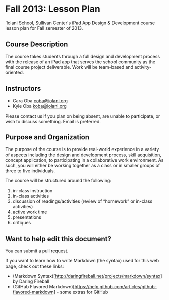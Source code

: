 Fall 2013: Lesson Plan
==================

‘Iolani School, Sullivan Center's iPad App Design &amp; Development course lesson plan for Fall semester of 2013.

## Course Description
The course takes students through a full design and development process with the release of an iPad app that serves the school community as the final course project deliverable. Work will be team-based and activity-oriented.

## Instructors
* Cara Oba coba@iolani.org
* Kyle Oba koba@iolani.org

Please contact us if you plan on being absent, are unable to participate, or wish to discuss something. Email is preferred.

## Purpose and Organization
The purpose of the course is to provide real-world experience in a variety of aspects including the design and development process, skill acquisition, concept application, to participating in a collaborative work environment. As such, you will either be working together as a class or in smaller groups of three to five individuals.

The course will be structured around the following:

1. in-class instruction
2. in-class activities
3. discussion of readings/activities (review of “homework” or in-class activities)
4. active work time
5. presentations
6. critiques








## Want to help edit this document?

You can submit a pull request.

If you want to learn how to write Markdown (the syntax) used for this web page, check out these links:
* (Markdown Syntax)[http://daringfireball.net/projects/markdown/syntax] by Daring Fireball
* (GitHub Flavored Markdown)[https://help.github.com/articles/github-flavored-markdown] - some extras for GitHub
